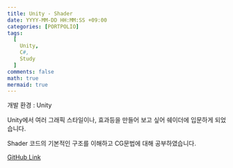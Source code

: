 ```yaml
---
title: Unity - Shader
date: YYYY-MM-DD HH:MM:SS +09:00
categories: [PORTPOLIO]
tags:
  [
    Unity,
    C#,
    Study
  ]
comments: false
math: true
mermaid: true
---
```



개발 환경 : Unity

Unity에서 여러 그래픽 스타일이나, 효과등을 만들어 보고 싶어
쉐이더에 입문하게 되었습니다. 

Shader 코드의 기본적인 구조를 이해하고
CG문법에 대해 공부하였습니다.

<!-- **[Play Video]** -->
<!-- {% include embed/youtube.html id='-LVAOtuRbEQ' %} -->

<!-- **개발**

<ul>
    <li>Google Sheet를 받아와 대사,캐릭터 조작,연출 등 데이터들을 받아오고,
     파싱해 순서대로 실행하도록 구현하였습니다.</li>
</ul> -->

[GitHub Link](https://github.com/miro0325/) 




